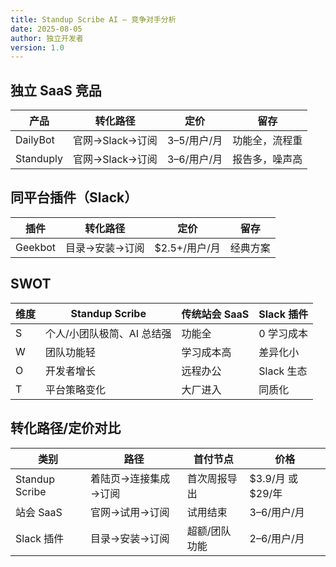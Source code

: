```yaml
---
title: Standup Scribe AI — 竞争对手分析
date: 2025-08-05
author: 独立开发者
version: 1.0
---
```


## 独立 SaaS 竞品

| 产品 | 转化路径 | 定价 | 留存 |
| --- | --- | --- | --- |
| DailyBot | 官网→Slack→订阅 | $3–$5/用户/月 | 功能全，流程重 |
| Standuply | 官网→Slack→订阅 | $3–$6/用户/月 | 报告多，噪声高 |

## 同平台插件（Slack）

| 插件 | 转化路径 | 定价 | 留存 |
| --- | --- | --- | --- |
| Geekbot | 目录→安装→订阅 | $2.5+/用户/月 | 经典方案 |

## SWOT

| 维度 | Standup Scribe | 传统站会 SaaS | Slack 插件 |
| --- | --- | --- | --- |
| S | 个人/小团队极简、AI 总结强 | 功能全 | 0 学习成本 |
| W | 团队功能轻 | 学习成本高 | 差异化小 |
| O | 开发者增长 | 远程办公 | Slack 生态 |
| T | 平台策略变化 | 大厂进入 | 同质化 |

## 转化路径/定价对比

| 类别 | 路径 | 首付节点 | 价格 |
| --- | --- | --- | --- |
| Standup Scribe | 着陆页→连接集成→订阅 | 首次周报导出 | $3.9/月 或 $29/年 |
| 站会 SaaS | 官网→试用→订阅 | 试用结束 | $3–$6/用户/月 |
| Slack 插件 | 目录→安装→订阅 | 超额/团队功能 | $2–$6/用户/月 |